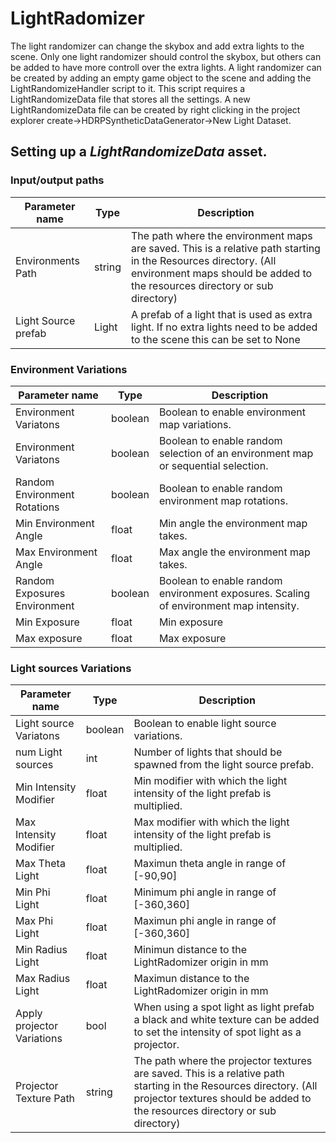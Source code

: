 # LightRadomizer
The light randomizer can change the skybox and add extra lights to the scene. Only one light randomizer should control the skybox, but others can be added to have more controll over the extra lights.
A light randomizer can be created by adding an empty game object to the scene and adding the LightRandomizeHandler script to it. This script requires a LightRandomizeData file that stores all the settings. A new LightRandomizeData file can be created by right clicking in the project explorer create->HDRPSyntheticDataGenerator->New Light Dataset.

## Setting up a *LightRandomizeData* asset.
### Input/output paths
| Parameter name | Type | Description |
| --- | --- | --- |
| Environments Path | string | The path where the environment maps are saved. This is a relative path starting in the Resources directory. (All environment maps should be added to the resources directory or sub directory) |
| Light Source prefab | Light | A prefab of a light that is used as extra light. If no extra lights need to be added to the scene this can be set to None|


### Environment Variations
| Parameter name| Type | Description |
| --- | --- | --- |
| Environment Variatons | boolean | Boolean to enable environment map variations. |
| Environment Variatons | boolean | Boolean to enable random selection of an environment map or sequential selection. |
| Random Environment Rotations | boolean | Boolean to enable random environment map rotations. |
| Min Environment Angle | float | Min angle the environment map takes. |
| Max Environment Angle  | float | Max angle the environment map takes. |
| Random Exposures Environment | boolean | Boolean to enable random environment exposures. Scaling of environment map intensity. |
| Min Exposure | float | Min exposure |
| Max exposure | float | Max exposure |


### Light sources Variations
| Parameter name| Type | Description |
| --- | --- | --- |
| Light source Variatons | boolean | Boolean to enable light source variations. |
| num Light sources | int | Number of lights that should be spawned from the light source prefab. |
| Min Intensity Modifier | float | Min modifier with which the light intensity of the light prefab is multiplied. |
| Max Intensity Modifier | float | Max modifier with which the light intensity of the light prefab is multiplied. || Min Theta | float | Minimum theta angle in range of [-90,90]|
| Max Theta Light | float | Maximun theta angle in range of [-90,90] |
| Min Phi Light| float | Minimum phi angle in range of [-360,360] |
| Max Phi Light| float | Maximun phi angle in range of [-360,360] |
| Min Radius Light| float | Minimun distance to the LightRadomizer origin in mm |
| Max Radius Light| float | Maximun distance to the LightRadomizer origin in mm |
| Apply projector Variations| bool | When using a spot light as light prefab a black and white texture can be added to set the intensity of spot light as a projector. |
| Projector Texture Path| string | The path where the projector textures are saved. This is a relative path starting in the Resources directory. (All projector textures should be added to the resources directory or sub directory) |




